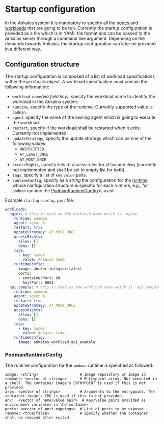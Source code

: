 # Startup configuration
In the Ankaios system it is mandatory to specify all the [nodes](./glossary.md#node) and [workloads](./glossary.md#workload) that are going to be run. Currently the startup configuration is provided as a file which is in YAML file format and can be passed to the Ankaios server through a command line argument. Depending on the demands towards Ankaios, the startup configuration can later be provided in a different way.

## Configuration structure
The startup configuration is composed of a list of workload specifications within the `workloads` object.
A workload specification must contain the following information:

* `workload name`_(via field key)_, specify the workload name to identify the workload in the Ankaios system.
* `runtime`, specify the type of the runtime. Currently supported value is `podman`.
* `agent`, specify the name of the owning agent which is going to execute the workload.
* `restart`, specify if the workload shall be restarted when it exits. Currently not implemented.
* `updateStrategy`, specify the update strategy which can be one of the following values:
    * `UNSPECIFIED`
    * `AT_LEAST_ONCE`
    * `AT_MOST_ONCE`
* `accessRights`, specify lists of access rules for `allow` and `deny` (currently not implemented and shall be set to empty list for both).
* `tags`, specify a list of `key` `value`  pairs.
* `runtimeConfig`, specify as a _string_ the configuration for the [runtime](./glossary.md#runtime) whose configuration structure is specific for each runtime, e.g., for `podman` runtime the [PodmanRuntimeConfig](#podmanruntimeconfig) is used.

Example `startup-config.yaml` file:
```yaml
workloads:
  nginx: # this is used as the workload name which is 'nginx'
    runtime: podman
    agent: agent_A
    restart: true
    updateStrategy: AT_MOST_ONCE
    accessRights:
      allow: []
      deny: []
    tags:
      - key: owner
        value: Ankaios team
    runtimeConfig: |
      image: docker.io/nginx:latest
      ports:
      - containerPort: 80
        hostPort: 8081
  api_sample: # this is used as the workload name which is 'api_sample'
    runtime: podman
    agent: agent_A
    restart: true
    updateStrategy: AT_MOST_ONCE
    accessRights:
      allow: []
      deny: []
    tags:
      - key: owner
        value: Ankaios team
    runtimeConfig: |
      image: ankaios_workload_api_example
```

### PodmanRuntimeConfig
The runtime configuration for the `podman` runtime is specified as followed:
```text
image: <string>                   # Image repository or image id
command: <vector of strings>      # Entrypoint array. Not executed in a shell. The container image's ENTRYPOINT is used if this is not provided.
args: <vector of strings>         # Arguments to the entrypoint. The container image's CMD is used if this is not provided.
env:  <vector of name/value pair>  # Key/value pairs provided as environment variables in the container
ports: <vector of port mappings>  # List of ports to be exposed
remove: <true|false>              # Specify whether the container shall be removed after exited
```

